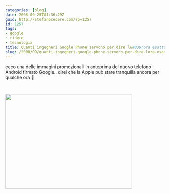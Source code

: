 ```yaml
---
categories: [blog]
date: 2008-09-25T01:36:29Z
guid: http://stefanocecere.com/?p=1257
id: 1257
tags:
- google
- ridere
- tecnologia
title: Quanti ingegneri Google Phone servono per dire l&#039;ora esatta?
slug: /2008/09/quanti-ingegneri-google-phone-servono-per-dire-lora-esatta/
---
```


ecco una delle immagini promozionali in anteprima del nuovo telefono Android firmato Google.. direi che la Apple può stare tranquilla ancora per qualche ora 🙂

 

[<img class="aligncenter size-full wp-image-1258" title="g1_time" src="http://stefanocecere.com/wp-content/uploads/sites/3/2008/09/g1_time.jpg" alt="" width="400" height="301" srcset="http://stefanocecere.com/wp-content/uploads/sites/3/2008/09/g1_time.jpg 400w, http://stefanocecere.com/wp-content/uploads/sites/3/2008/09/g1_time-300x226.jpg 300w" sizes="(max-width: 400px) 100vw, 400px" />](http://stefanocecere.com/wp-content/uploads/sites/3/2008/09/g1_time.jpg)